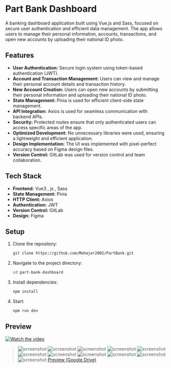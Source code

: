 # Part Bank Dashboard

A banking dashboard application built using Vue.js and Sass, focused on secure user authentication and efficient data management. The app allows users to manage their personal information, accounts, transactions, and open new accounts by uploading their national ID photo.

## Features

- **User Authentication:** Secure login system using token-based authentication (JWT).
- **Account and Transaction Management:** Users can view and manage their personal account details and transaction history.
- **New Account Creation:** Users can open new accounts by submitting their personal information and uploading their national ID photo.
- **State Management:** Pinia is used for efficient client-side state management.
- **API Integration:** Axios is used for seamless communication with backend APIs.
- **Security:** Protected routes ensure that only authenticated users can access specific areas of the app.
- **Optimized Development:** No unnecessary libraries were used, ensuring a lightweight and efficient application.
- **Design Implementation:** The UI was implemented with pixel-perfect accuracy based on Figma design files.
- **Version Control:** GitLab was used for version control and team collaboration.

## Tech Stack

- **Frontend:** Vue3 , js , Sass
- **State Management:** Pinia
- **HTTP Client:** Axios
- **Authentication:** JWT
- **Version Control:** GitLab
- **Design:** Figma

## Setup

1. Clone the repository:
   ```bash
   git clone https://github.com/Mohajer2002/PartBank.git
   ```
2. Navigate to the project directory:
   ```bash
   cd part-bank-dashboard
   ```
3. Install dependencies:
   ```bash
   npm install
   ```
4. Start:
   ```bash
   npm run dev
   ```

## Preview
[![Watch the video](https://github.com/mohajer2002/PartBank/blob/main/Preview/ScreenShot/Thumbnail.jpg?raw=true)](https://youtu.be/6nmstMJZbRg)
> ![screenshot](https://github.com/mohajer2002/PartBank/blob/main/Preview/ScreenShot/1.jpg?raw=true)
> ![screenshot](https://github.com/mohajer2002/PartBank/blob/main/Preview/ScreenShot/2.jpg?raw=true)
> ![screenshot](https://github.com/mohajer2002/PartBank/blob/main/Preview/ScreenShot/3.jpg?raw=true)
> ![screenshot](https://github.com/mohajer2002/PartBank/blob/main/Preview/ScreenShot/4.jpg?raw=true)
> ![screenshot](https://github.com/mohajer2002/PartBank/blob/main/Preview/ScreenShot/5.jpg?raw=true)
> ![screenshot](https://github.com/mohajer2002/PartBank/blob/main/Preview/ScreenShot/6.jpg?raw=true)
> ![screenshot](https://github.com/mohajer2002/PartBank/blob/main/Preview/ScreenShot/7.jpg?raw=true)
> ![screenshot](https://github.com/mohajer2002/PartBank/blob/main/Preview/ScreenShot/8.jpg?raw=true)
> ![screenshot](https://github.com/mohajer2002/PartBank/blob/main/Preview/ScreenShot/9.jpg?raw=true)
> ![screenshot](https://github.com/mohajer2002/PartBank/blob/main/Preview/ScreenShot/10.jpg?raw=true)
> ![screenshot](https://github.com/mohajer2002/PartBank/blob/main/Preview/ScreenShot/11.jpg?raw=true)
> [Preview (Google Drive)](https://drive.google.com/drive/folders/18wE_Z6Bi66_FW86yXm7NhGyVfOYBdupf?usp=sharing)



